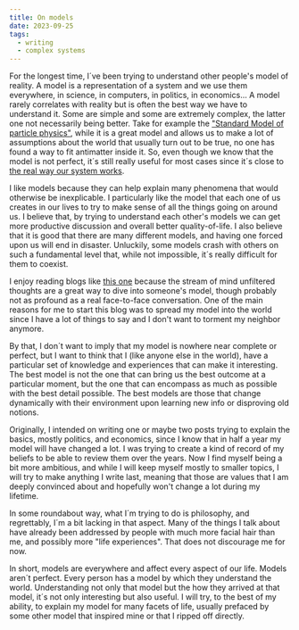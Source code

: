 ```yaml
---
title: On models
date: 2023-09-25
tags: 
  - writing
  - complex systems
---
```


For the longest time, I´ve been trying to understand other people's model of reality. A model is a representation of a system and we use them everywhere, in science, in computers, in politics, in economics... A model rarely correlates with reality but is often the best way we have to understand it. Some are simple and some are extremely complex, the latter one not necessarily being better. Take for example the ["Standard Model of particle physics"](https://en.wikipedia.org/wiki/Standard_Model), while it is a great model and allows us to make a lot of assumptions about the world that usually turn out to be true, no one has found a way to fit antimatter inside it. So, even though we know that the model is not perfect, it´s still really useful for most cases since it´s close to [the real way our system works](https://en.wikipedia.org/wiki/Theory_of_everything).

I like models because they can help explain many phenomena that would otherwise be inexplicable. I particularly like the model that each one of us creates in our lives to try to make sense of all the things going on around us. I believe that, by trying to understand each other's models we can get more productive discussion and overall better quality-of-life. I also believe that it is good that there are many different models, and having one forced upon us will end in disaster. Unluckily, some models crash with others on such a fundamental level that, while not impossible, it´s really difficult for them to coexist.

I enjoy reading blogs like [this one](https://www.visakanv.com/blog/) because the stream of mind unfiltered thoughts are a great way to dive into someone's model, though probably not as profound as a real face-to-face conversation. One of the main reasons for me to start this blog was to spread my model into the world since I have a lot of things to say and I don't want to torment my neighbor anymore. 

By that, I don´t want to imply that my model is nowhere near complete or perfect, but I want to think that I (like anyone else in the world), have a particular set of knowledge and experiences that can make it interesting. The best model is not the one that can bring us the best outcome at a particular moment, but the one that can encompass as much as possible with the best detail possible. The best models are those that change dynamically with their environment upon learning new info or disproving old notions.

Originally, I intended on writing one or maybe two posts trying to explain the basics, mostly politics, and economics, since I know that in half a year my model will have changed a lot. I was trying to create a kind of record of my beliefs to be able to review them over the years. Now I find myself being a bit more ambitious, and while I will keep myself mostly to smaller topics, I will try to make anything I write last, meaning that those are values that I am deeply convinced about and hopefully won't change a lot during my lifetime.

In some roundabout way, what I´m trying to do is philosophy, and regrettably, I´m a bit lacking in that aspect. Many of the things I talk about have already been addressed by people with much more facial hair than me, and possibly more "life experiences". That does not discourage me for now.

In short, models are everywhere and affect every aspect of our life. Models aren´t perfect. Every person has a model by which they understand the world. Understanding not only that model but the how they arrived at that model, it´s not only interesting but also useful. I will try, to the best of my ability, to explain my model for many facets of life, usually prefaced by some other model that inspired mine or that I ripped off directly.
